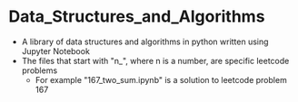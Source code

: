 # Data_Structures_and_Algorithms
- A library of data structures and algorithms in python written using Jupyter Notebook
- The files that start with "n_", where n is a number, are specific leetcode problems
    - For example "167_two_sum.ipynb" is a solution to leetcode problem 167